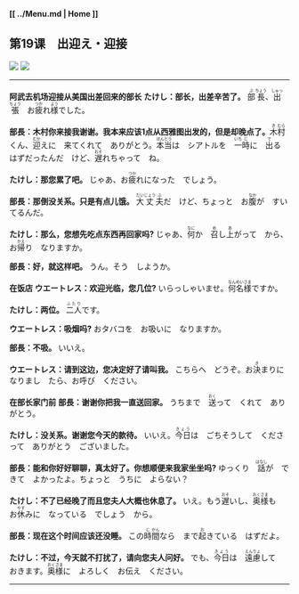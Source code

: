 **[[ ../Menu.md | Home ]]**
## 第19课　出迎え・迎接
![](src/19-1.JPG)
![](src/19-2.PNG)

---

**阿武去机场迎接从美国出差回来的部长**
**たけし：部长，出差辛苦了。**
<ruby>部<rp>(</rp><rt>ぶ</rt><rp>)</rp></ruby><ruby>長<rp>(</rp><rt>ちょう</rt><rp>)</rp></ruby>、<ruby>出<rp>(</rp><rt>しゅっ</rt><rp>)</rp></ruby><ruby>張<rp>(</rp><rt>ちょう</rt><rp>)</rp></ruby>　お<ruby>疲<rp>(</rp><rt>つか</rt><rp>)</rp></ruby>れ<ruby>様<rp>(</rp><rt>よう</rt><rp>)</rp></ruby>でした。

**部長：木村你来接我谢谢。我本来应该1点从西雅图出发的，但是却晚点了。**
<ruby>木<rp>(</rp><rt>き</rt><rp>)</rp></ruby><ruby>村<rp>(</rp><rt>むら</rt><rp>)</rp></ruby>くん、<ruby>迎<rp>(</rp><rt>むか</rt><rp>)</rp></ruby>えに　来てくれて　ありがとう。<ruby>本<rp>(</rp><rt>ほん</rt><rp>)</rp></ruby><ruby>当<rp>(</rp><rt>とう</rt><rp>)</rp></ruby>は　シアトルを　<ruby>一<rp>(</rp><rt>いち</rt><rp>)</rp></ruby><ruby>時<rp>(</rp><rt>じ</rt><rp>)</rp></ruby>に　<ruby>出<rp>(</rp><rt>で</rt><rp>)</rp></ruby>る　はずだったんだ　けど、<ruby>遅<rp>(</rp><rt>おそ</rt><rp>)</rp></ruby>れちゃって　ね。

**たけし：那您累了吧。**
じゃあ、お<ruby>疲<rp>(</rp><rt>つか</rt><rp>)</rp></ruby>れになった　でしょう。

**部長：那倒没关系。只是有点儿饿。**
<ruby>大<rp>(</rp><rt>だい</rt><rp>)</rp></ruby><ruby>丈<rp>(</rp><rt>じょう</rt><rp>)</rp></ruby><ruby>夫<rp>(</rp><rt>ぶ</rt><rp>)</rp></ruby>だ　けど、ちょっと　お<ruby>腹<rp>(</rp><rt>なか</rt><rp>)</rp></ruby>が　すいてるんだ。

**たけし：那么，您想先吃点东西再回家吗?**
じゃあ、<ruby>何<rp>(</rp><rt>なに</rt><rp>)</rp></ruby>か　<ruby>召<rp>(</rp><rt>め</rt><rp>)</rp></ruby>し<ruby>上<rp>(</rp><rt>あ</rt><rp>)</rp></ruby>がって　から、お<ruby>帰<rp>(</rp><rt>かえ</rt><rp>)</rp></ruby>り　なりますか。

**部長：好，就这样吧。**
うん。そう　しようか。

**在饭店**
**ウエートレス：欢迎光临，您几位?**
いらっしゃいませ。<ruby>何<rp>(</rp><rt>なん</rt><rp>)</rp></ruby><ruby>名<rp>(</rp><rt>めい</rt><rp>)</rp></ruby><ruby>様<rp>(</rp><rt>さま</rt><rp>)</rp></ruby>ですか。

**たけし：两位。**
<ruby>二人<rp>(</rp><rt>ふたり</rt><rp>)</rp></ruby>です。

**ウエートレス：吸烟吗?**
おタバコを　お吸いに　なりますか。

**部長：不吸。**
いいえ。

**ウエートレス：请到这边，您决定好了请叫我。**
こちらへ　どうぞ。お<ruby>決<rp>(</rp><rt>き</rt><rp>)</rp></ruby>まりに　なりまし　たら、お呼び　ください。

**在部长家门前**
**部長：谢谢你把我一直送回家。**
うちまで　<ruby>送<rp>(</rp><rt>おく</rt><rp>)</rp></ruby>って　くれて　ありがとう。

**たけし：没关系。谢谢您今天的款待。**
いいえ。<ruby>今日<rp>(</rp><rt>きょう</rt><rp>)</rp></ruby>は　ごちそうして　くださって　ありがとう　ございました。

**部長：能和你好好聊聊，真太好了。你想顺便来我家坐坐吗?**
ゆっくり　<ruby>話<rp>(</rp><rt>はなし</rt><rp>)</rp></ruby>が　できて　よかったよ。ちょっと　うちに　よらない？

**たけし：不了已经晚了而且您夫人大概也休息了。**
いえ。もう<ruby>遅<rp>(</rp><rt>おそ</rt><rp>)</rp></ruby>いし、<ruby>奥<rp>(</rp><rt>おく</rt><rp>)</rp></ruby><ruby>様<rp>(</rp><rt>さま</rt><rp>)</rp></ruby>も　お<ruby>休<rp>(</rp><rt>やす</rt><rp>)</rp></ruby>みに　なっている　でしょう　から。

**部長：现在这个时间应该还没睡。**
この<ruby>時<rp>(</rp><rt>じ</rt><rp>)</rp></ruby><ruby>間<rp>(</rp><rt>かん</rt><rp>)</rp></ruby>なら　まで<ruby>起<rp>(</rp><rt>お</rt><rp>)</rp></ruby>きている　はずだよ。

**たけし：不过，今天就不打扰了，请向您夫人问好。**
でも、<ruby>今日<rp>(</rp><rt>きょう</rt><rp>)</rp></ruby>は　<ruby>遠<rp>(</rp><rt>えん</rt><rp>)</rp></ruby><ruby>慮<rp>(</rp><rt>りょ</rt><rp>)</rp></ruby>して　おきます。<ruby>奥<rp>(</rp><rt>おく</rt><rp>)</rp></ruby><ruby>様<rp>(</rp><rt>さま</rt><rp>)</rp></ruby>に　よろしく　お伝え　ください。


---
